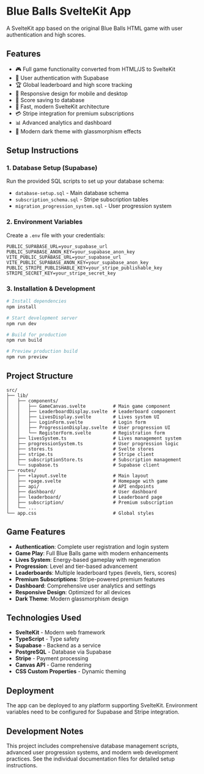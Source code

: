 # Blue Balls SvelteKit App

A SvelteKit app based on the original Blue Balls HTML game with user authentication and high scores.

## Features

- 🎮 Full game functionality converted from HTML/JS to SvelteKit
- 🔐 User authentication with Supabase
- 🏆 Global leaderboard and high score tracking
- 📱 Responsive design for mobile and desktop
- 🎯 Score saving to database
- 🚀 Fast, modern SvelteKit architecture
- 💳 Stripe integration for premium subscriptions
- 📊 Advanced analytics and dashboard
- 🎨 Modern dark theme with glassmorphism effects

## Setup Instructions

### 1. Database Setup (Supabase)

Run the provided SQL scripts to set up your database schema:

- `database-setup.sql` - Main database schema
- `subscription_schema.sql` - Stripe subscription tables
- `migration_progression_system.sql` - User progression system

### 2. Environment Variables

Create a `.env` file with your credentials:

```env
PUBLIC_SUPABASE_URL=your_supabase_url
PUBLIC_SUPABASE_ANON_KEY=your_supabase_anon_key
VITE_PUBLIC_SUPABASE_URL=your_supabase_url
VITE_PUBLIC_SUPABASE_ANON_KEY=your_supabase_anon_key
PUBLIC_STRIPE_PUBLISHABLE_KEY=your_stripe_publishable_key
STRIPE_SECRET_KEY=your_stripe_secret_key
```

### 3. Installation & Development

```bash
# Install dependencies
npm install

# Start development server
npm run dev

# Build for production
npm run build

# Preview production build
npm run preview
```

## Project Structure

```
src/
├── lib/
│   ├── components/
│   │   ├── GameCanvas.svelte          # Main game component
│   │   ├── LeaderboardDisplay.svelte  # Leaderboard component
│   │   ├── LivesDisplay.svelte        # Lives system UI
│   │   ├── LoginForm.svelte           # Login form
│   │   ├── ProgressionDisplay.svelte  # User progression UI
│   │   └── RegisterForm.svelte        # Registration form
│   ├── livesSystem.ts                 # Lives management system
│   ├── progressionSystem.ts           # User progression logic
│   ├── stores.ts                      # Svelte stores
│   ├── stripe.ts                      # Stripe client
│   ├── subscriptionStore.ts           # Subscription management
│   └── supabase.ts                    # Supabase client
├── routes/
│   ├── +layout.svelte                 # Main layout
│   ├── +page.svelte                   # Homepage with game
│   ├── api/                           # API endpoints
│   ├── dashboard/                     # User dashboard
│   ├── leaderboard/                   # Leaderboard page
│   ├── subscription/                  # Premium subscription
│   └── ...
└── app.css                            # Global styles
```

## Game Features

- **Authentication**: Complete user registration and login system
- **Game Play**: Full Blue Balls game with modern enhancements
- **Lives System**: Energy-based gameplay with regeneration
- **Progression**: Level and tier-based advancement
- **Leaderboards**: Multiple leaderboard types (levels, tiers, scores)
- **Premium Subscriptions**: Stripe-powered premium features
- **Dashboard**: Comprehensive user analytics and settings
- **Responsive Design**: Optimized for all devices
- **Dark Theme**: Modern glassmorphism design

## Technologies Used

- **SvelteKit** - Modern web framework
- **TypeScript** - Type safety
- **Supabase** - Backend as a service
- **PostgreSQL** - Database via Supabase
- **Stripe** - Payment processing
- **Canvas API** - Game rendering
- **CSS Custom Properties** - Dynamic theming

## Deployment

The app can be deployed to any platform supporting SvelteKit. Environment variables need to be configured for Supabase and Stripe integration.

## Development Notes

This project includes comprehensive database management scripts, advanced user progression systems, and modern web development practices. See the individual documentation files for detailed setup instructions.